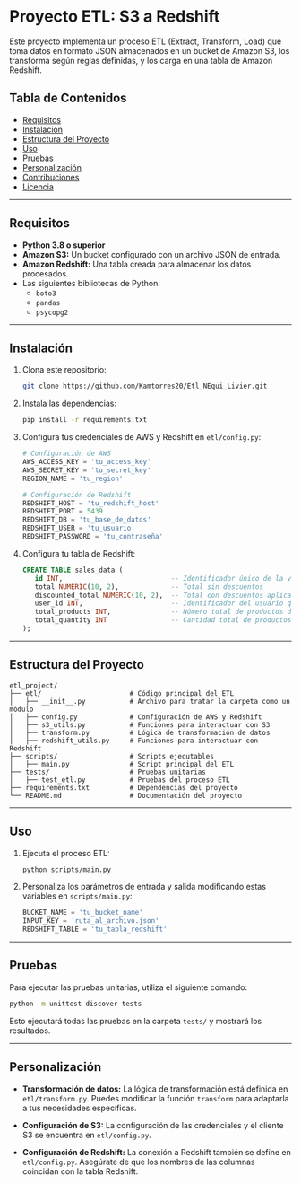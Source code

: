 # Proyecto ETL: S3 a Redshift

Este proyecto implementa un proceso ETL (Extract, Transform, Load) que toma datos en formato JSON almacenados en un bucket de Amazon S3, los transforma según reglas definidas, y los carga en una tabla de Amazon Redshift.

## Tabla de Contenidos

- [Requisitos](#requisitos)
- [Instalación](#instalación)
- [Estructura del Proyecto](#estructura-del-proyecto)
- [Uso](#uso)
- [Pruebas](#pruebas)
- [Personalización](#personalización)
- [Contribuciones](#contribuciones)
- [Licencia](#licencia)

---

## Requisitos

- **Python 3.8 o superior**
- **Amazon S3:** Un bucket configurado con un archivo JSON de entrada.
- **Amazon Redshift:** Una tabla creada para almacenar los datos procesados.
- Las siguientes bibliotecas de Python:
  - `boto3`
  - `pandas`
  - `psycopg2`

---

## Instalación

1. Clona este repositorio:
   ```bash
   git clone https://github.com/Kamtorres20/Etl_NEqui_Livier.git
   ```

2. Instala las dependencias:
   ```bash
   pip install -r requirements.txt
   ```

3. Configura tus credenciales de AWS y Redshift en `etl/config.py`:
   ```python
   # Configuración de AWS
   AWS_ACCESS_KEY = 'tu_access_key'
   AWS_SECRET_KEY = 'tu_secret_key'
   REGION_NAME = 'tu_region'

   # Configuración de Redshift
   REDSHIFT_HOST = 'tu_redshift_host'
   REDSHIFT_PORT = 5439
   REDSHIFT_DB = 'tu_base_de_datos'
   REDSHIFT_USER = 'tu_usuario'
   REDSHIFT_PASSWORD = 'tu_contraseña'
   ```

4. Configura tu tabla de Redshift:
   ```sql
   CREATE TABLE sales_data (
      id INT,                           -- Identificador único de la venta
      total NUMERIC(10, 2),             -- Total sin descuentos
      discounted_total NUMERIC(10, 2),  -- Total con descuentos aplicados
      user_id INT,                      -- Identificador del usuario que realizó la compra
      total_products INT,               -- Número total de productos distintos en la venta
      total_quantity INT                -- Cantidad total de productos comprados
   );
   ```

---

## Estructura del Proyecto

```plaintext
etl_project/
├── etl/                      # Código principal del ETL
│   ├── __init__.py           # Archivo para tratar la carpeta como un módulo
│   ├── config.py             # Configuración de AWS y Redshift
│   ├── s3_utils.py           # Funciones para interactuar con S3
│   ├── transform.py          # Lógica de transformación de datos
│   ├── redshift_utils.py     # Funciones para interactuar con Redshift
├── scripts/                  # Scripts ejecutables
│   ├── main.py               # Script principal del ETL
├── tests/                    # Pruebas unitarias
│   ├── test_etl.py           # Pruebas del proceso ETL
├── requirements.txt          # Dependencias del proyecto
└── README.md                 # Documentación del proyecto
```

---

## Uso

1. Ejecuta el proceso ETL:
   ```bash
   python scripts/main.py
   ```

2. Personaliza los parámetros de entrada y salida modificando estas variables en `scripts/main.py`:
   ```python
   BUCKET_NAME = 'tu_bucket_name'
   INPUT_KEY = 'ruta_al_archivo.json'
   REDSHIFT_TABLE = 'tu_tabla_redshift'
   ```

---

## Pruebas

Para ejecutar las pruebas unitarias, utiliza el siguiente comando:
```bash
python -m unittest discover tests
```

Esto ejecutará todas las pruebas en la carpeta `tests/` y mostrará los resultados.

---

## Personalización

- **Transformación de datos:**
  La lógica de transformación está definida en `etl/transform.py`. Puedes modificar la función `transform` para adaptarla a tus necesidades específicas.

- **Configuración de S3:**
  La configuración de las credenciales y el cliente S3 se encuentra en `etl/config.py`.

- **Configuración de Redshift:**
  La conexión a Redshift también se define en `etl/config.py`. Asegúrate de que los nombres de las columnas coincidan con la tabla Redshift.


